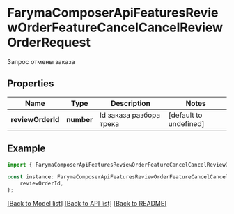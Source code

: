 # FarymaComposerApiFeaturesReviewOrderFeatureCancelCancelReviewOrderRequest

Запрос отмены заказа

## Properties

Name | Type | Description | Notes
------------ | ------------- | ------------- | -------------
**reviewOrderId** | **number** | Id заказа разбора трека | [default to undefined]

## Example

```typescript
import { FarymaComposerApiFeaturesReviewOrderFeatureCancelCancelReviewOrderRequest } from './api';

const instance: FarymaComposerApiFeaturesReviewOrderFeatureCancelCancelReviewOrderRequest = {
    reviewOrderId,
};
```

[[Back to Model list]](../README.md#documentation-for-models) [[Back to API list]](../README.md#documentation-for-api-endpoints) [[Back to README]](../README.md)
